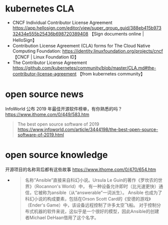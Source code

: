
# kubernetes CLA

- CNCF Individual Contributor License Agreement https://app.hellosign.com/editor/view/super_group_guid/388eb415b97332434e555b25436b698720389408 【Sign documents online | HelloSign】
- Contribution License Agreement (CLA) forms for The Cloud Native Computing Foundation:  https://identity.linuxfoundation.org/projects/cncf 【CNCF | Linux Foundation ID】
- The Contributor License Agreement https://github.com/kubernetes/community/blob/master/CLA.md#the-contributor-license-agreement 【from kubernetes community】

# open source news

InfoWorld 公布 2019 年最佳开源软件榜单，有你熟悉的吗？ https://www.ithome.com/0/449/583.htm
> The best open source software of 2019 https://www.infoworld.com/article/3444198/the-best-open-source-software-of-2019.html

# open source knowledge

开源项目的名称背后都有这些故事 https://www.ithome.com/0/470/654.htm
- > 名称“Ansible”直接来自科幻小说。Ursula Le Guin的著作《罗坎农的世界》（Rocannon's World）中， 有一种设备允许即时（比光速更快）通信，它被称为ansible（从“answerable”一词派生）。 Ansible 也成为了科幻小说的构成要素，包括在Orson Scott Card的《安德的游戏》（Ender's Game）中，该设备远程控制了许多太空飞船。 对于控制分布式机器的软件来说，这似乎是一个很好的模型，因此Ansible的创建者Michael DeHaan借用了这个名字。
